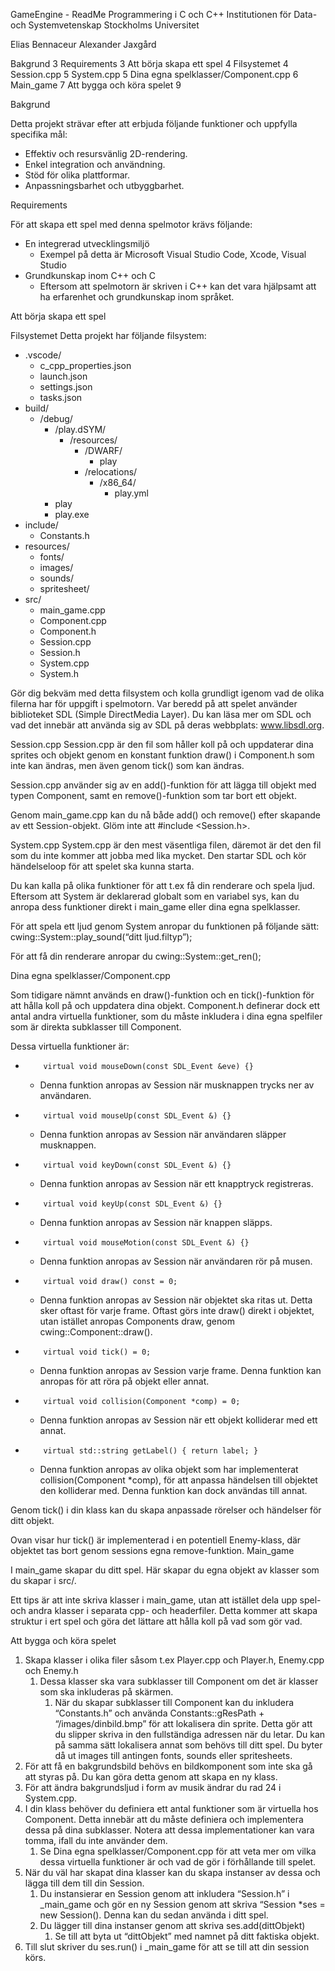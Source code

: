 GameEngine - ReadMe
Programmering i C och C++
Institutionen för Data- och Systemvetenskap
Stockholms Universitet










































































Elias Bennaceur
Alexander Jaxgård


Bakgrund        3
Requirements        3
Att börja skapa ett spel        4
Filsystemet        4
Session.cpp        5
System.cpp        5
Dina egna spelklasser/Component.cpp        6
Main_game        7
Att bygga och köra spelet        9








































































Bakgrund


Detta projekt strävar efter att erbjuda följande funktioner och uppfylla specifika mål:


* Effektiv och resursvänlig 2D-rendering.
* Enkel integration och användning.
* Stöd för olika plattformar.
* Anpassningsbarhet och utbyggbarhet.


Requirements


För att skapa ett spel med denna spelmotor krävs följande:


* En integrerad utvecklingsmiljö
   * Exempel på detta är Microsoft Visual Studio Code, Xcode, Visual Studio
* Grundkunskap inom C++ och C
   * Eftersom att spelmotorn är skriven i C++ kan det vara hjälpsamt att ha erfarenhet och grundkunskap inom språket.


















Att börja skapa ett spel


Filsystemet
Detta projekt har följande filsystem:


* .vscode/
   * c_cpp_properties.json
   * launch.json
   * settings.json
   * tasks.json
* build/
   * /debug/
      * /play.dSYM/
         * /resources/
            * /DWARF/
               * play
            * /relocations/
               * /x86_64/
                  * play.yml
      * play
      * play.exe
* include/
   * Constants.h
* resources/
   * fonts/
   * images/
   * sounds/
   * spritesheet/
* src/
   * main_game.cpp
   * Component.cpp
   * Component.h
   * Session.cpp
   * Session.h
   * System.cpp
   * System.h


Gör dig bekväm med detta filsystem och kolla grundligt igenom vad de olika filerna har för uppgift i spelmotorn. Var beredd på att spelet använder biblioteket SDL (Simple DirectMedia Layer). Du kan läsa mer om SDL och vad det innebär att använda sig av SDL på deras webbplats: www.libsdl.org. 


Session.cpp
Session.cpp är den fil som håller koll på och uppdaterar dina sprites och objekt genom en konstant funktion draw() i Component.h som inte kan ändras, men även genom tick() som kan ändras. 


Session.cpp använder sig av en add()-funktion för att lägga till objekt med typen Component, samt en remove()-funktion som tar bort ett objekt.


Genom main_game.cpp kan du nå både add() och remove() efter skapande av ett Session-objekt. Glöm inte att #include <Session.h>.




System.cpp
System.cpp är den mest väsentliga filen, däremot är det den fil som du inte kommer att jobba med lika mycket. Den startar SDL och kör händelseloop för att spelet ska kunna starta. 


Du kan kalla på olika funktioner för att t.ex få din renderare och spela ljud. Eftersom att System är deklarerad globalt som en variabel sys, kan du anropa dess funktioner direkt i main_game eller dina egna spelklasser.


För att spela ett ljud genom System anropar du funktionen på följande sätt:
cwing::System::play_sound(“ditt ljud.filtyp”);


För att få din renderare anropar du
cwing::System::get_ren();




Dina egna spelklasser/Component.cpp


Som tidigare nämnt används en draw()-funktion och en tick()-funktion för att hålla koll på och uppdatera dina objekt. Component.h definerar dock ett antal andra virtuella funktioner, som du måste inkludera i dina egna spelfiler som är direkta subklasser till Component. 


Dessa virtuella funktioner är:
*         virtual void mouseDown(const SDL_Event &eve) {}
   * Denna funktion anropas av Session när musknappen trycks ner av användaren. 
*         virtual void mouseUp(const SDL_Event &) {}
   * Denna funktion anropas av Session när användaren släpper musknappen.
*         virtual void keyDown(const SDL_Event &) {}
   * Denna funktion anropas av Session när ett knapptryck registreras.
*         virtual void keyUp(const SDL_Event &) {}
   * Denna funktion anropas av Session när knappen släpps.
*         virtual void mouseMotion(const SDL_Event &) {}
   * Denna funktion anropas av Session när användaren rör på musen.
*         virtual void draw() const = 0;
   * Denna funktion anropas av Session när objektet ska ritas ut. Detta sker oftast för varje frame. Oftast görs inte draw() direkt i objektet, utan istället anropas Components draw, genom cwing::Component::draw().
*         virtual void tick() = 0;
   * Denna funktion anropas av Session varje frame. Denna funktion kan anropas för att röra på objekt eller annat. 
*         virtual void collision(Component *comp) = 0;
   * Denna funktion anropas av Session när ett objekt kolliderar med ett annat.
*         virtual std::string getLabel() { return label; }
   * Denna funktion anropas av olika objekt som har implementerat collision(Component *comp), för att anpassa händelsen till objektet den kolliderar med. Denna funktion kan dock användas till annat.




Genom tick() i din klass kan du skapa anpassade rörelser och händelser för ditt objekt. 


  

  



Ovan visar hur tick() är implementerad i en potentiell Enemy-klass, där objektet tas bort genom sessions egna remove-funktion.
Main_game


I main_game skapar du ditt spel. Här skapar du egna objekt av klasser som du skapar i src/. 


  



Ett tips är att inte skriva klasser i main_game, utan att istället dela upp spel- och andra klasser i separata cpp- och headerfiler. Detta kommer att skapa struktur i ert spel och göra det lättare att hålla koll på vad som gör vad. 










Att bygga och köra spelet
1. Skapa klasser i olika filer såsom t.ex Player.cpp och Player.h, Enemy.cpp och Enemy.h
   1. Dessa klasser ska vara subklasser till Component om det är klasser som ska inkluderas på skärmen.
      1. När du skapar subklasser till Component kan du inkludera “Constants.h” och använda Constants::gResPath + “/images/dinbild.bmp” för att lokalisera din sprite. Detta gör att du slipper skriva in den fullständiga adressen när du letar. Du kan på samma sätt lokalisera annat som behövs till ditt spel. Du byter då ut images till antingen fonts, sounds eller spritesheets. 
2. För att få en bakgrundsbild behövs en bildkomponent som inte ska gå att styras på. Du kan göra detta genom att skapa en ny klass. 
3. För att ändra bakgrundsljud i form av musik ändrar du rad 24 i System.cpp.
4. I din klass behöver du definiera ett antal funktioner som är virtuella hos Component. Detta innebär att du måste definiera och implementera dessa på dina subklasser. Notera att dessa implementationer kan vara tomma, ifall du inte använder dem. 
   1. Se Dina egna spelklasser/Component.cpp för att veta mer om vilka dessa virtuella funktioner är och vad de gör i förhållande till spelet.
5. När du väl har skapat dina klasser kan du skapa instanser av dessa och lägga till dem till din Session. 
   1. Du instansierar en Session genom att inkludera “Session.h” i _main_game och gör en ny Session genom att skriva “Session *ses = new Session(). Denna kan du sedan använda i ditt spel.
   2. Du lägger till dina instanser genom att skriva ses.add(dittObjekt)
      1. Se till att byta ut “dittObjekt” med namnet på ditt faktiska objekt.
6. Till slut skriver du ses.run() i _main_game för att se till att din session körs.
